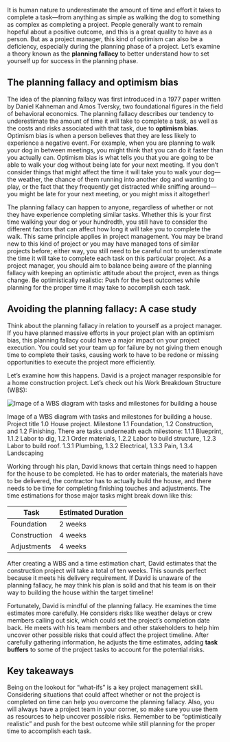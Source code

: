 It is human nature to underestimate the amount of time and effort it takes to complete a task—from anything as simple as walking the dog to something as complex as completing a project. People generally want to remain hopeful about a positive outcome, and this is a great quality to have as a person. But as a project manager, this kind of optimism can also be a deficiency, especially during the planning phase of a project. Let’s examine a theory known as the **planning fallacy** to better understand how to set yourself up for success in the planning phase.

## **The planning fallacy and optimism bias**

The idea of the planning fallacy was first introduced in a 1977 paper written by Daniel Kahneman and Amos Tversky, two foundational figures in the field of behavioral economics. The planning fallacy describes our tendency to underestimate the amount of time it will take to complete a task, as well as the costs and risks associated with that task, due to **optimism bias**. Optimism bias is when a person believes that they are less likely to experience a negative event. For example, when you are planning to walk your dog in between meetings, you might think that you can do it faster than you actually can. Optimism bias is what tells you that you are going to be able to walk your dog without being late for your next meeting. If you don’t consider things that might affect the time it will take you to walk your dog—the weather, the chance of them running into another dog and wanting to play, or the fact that they frequently get distracted while sniffing around—you might be late for your next meeting, or you might miss it altogether! 

The planning fallacy can happen to anyone, regardless of whether or not they have experience completing similar tasks. Whether this is your first time walking your dog or your hundredth, you still have to consider the different factors that can affect how long it will take you to complete the walk. This same principle applies in project management. You may be brand new to this kind of project or you may have managed tons of similar projects before; either way, you still need to be careful not to underestimate the time it will take to complete each task on this particular project. As a project manager, you should aim to balance being aware of the planning fallacy with keeping an optimistic attitude about the project, even as things change. Be optimistically realistic: Push for the best outcomes while planning for the proper time it may take to accomplish each task.

## **Avoiding the planning fallacy: A case study**

Think about the planning fallacy in relation to yourself as a project manager. If you have planned massive efforts in your project plan with an optimism bias, this planning fallacy could have a major impact on your project execution. You could set your team up for failure by not giving them enough time to complete their tasks, causing work to have to be redone or missing opportunities to execute the project more efficiently.

Let’s examine how this happens. David is a project manager responsible for a home construction project. Let’s check out his Work Breakdown Structure (WBS): 

![Image of a WBS diagram with tasks and milestones for building a house](https://d3c33hcgiwev3.cloudfront.net/imageAssetProxy.v1/NDe3VHr7TL-3t1R6--y_xQ_7ecf04e1f9ce48a9ba450247a9ec03c7_C3M2L2R3.png?expiry=1715299200000&hmac=L5dwfA1DJs3j58zbkDqgEha8dxxx2ub7F4gjSRXhR74)

Image of a WBS diagram with tasks and milestones for building a house. Project title 1.0 House project. Milestone 1.1 Foundation, 1.2 Construction, and 1.2 Finishing. There are tasks underneath each milestone: 1.1.1 Blueprint, 1.1.2 Labor to dig, 1.2.1 Order materials, 1.2.2 Labor to build structure, 1.2.3 Labor to build roof. 1.3.1 Plumbing, 1.3.2 Electrical, 1.3.3 Pain, 1.3.4 Landscaping

Working through his plan, David knows that certain things need to happen for the house to be completed. He has to order materials, the materials have to be delivered, the contractor has to actually build the house, and there needs to be time for completing finishing touches and adjustments. The time estimations for those major tasks might break down like this:

|**Task**|**Estimated Duration**|
|---|---|
|Foundation|2 weeks|
|Construction|4 weeks|
|Adjustments|4 weeks|

After creating a WBS and a time estimation chart, David estimates that the construction project will take a total of ten weeks. This sounds perfect because it meets his delivery requirement. If David is unaware of the planning fallacy, he may think his plan is solid and that his team is on their way to building the house within the target timeline!

Fortunately, David is mindful of the planning fallacy. He examines the time estimates more carefully. He considers risks like weather delays or crew members calling out sick, which could set the project’s completion date back. He meets with his team members and other stakeholders to help him uncover other possible risks that could affect the project timeline. After carefully gathering information, he adjusts the time estimates, adding **task buffers** to some of the project tasks to account for the potential risks.

## **Key takeaways**

Being on the lookout for “what-ifs” is a key project management skill. Considering situations that could affect whether or not the project is completed on time can help you overcome the planning fallacy. Also, you will always have a project team in your corner, so make sure you use them as resources to help uncover possible risks. Remember to be “optimistically realistic” and push for the best outcome while still planning for the proper time to accomplish each task.
